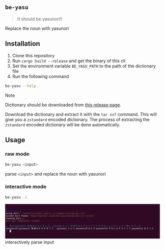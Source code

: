 ## `be-yasu`

> It should be yasunori!!

Replace the noun with yasunori

## Installation
1. Clone this repository
2. Run `cargo build --release` and get the binary of this cli
3. Set the environment variable `BE_YASU_PATH` to the path of the dictionary file
4. Run the following command
```bash
be-yasu --help
```

> [!NOTE]
> Dictionary should be downloaded from [this release page](https://github.com/daac-tools/vibrato/releases/tag/v0.5.0).
> 
> Download the dictionary and extract it with the `tar xvf` command.
> This will give you a `zstandard` encoded dictionary. The process of extracting the `zstandard` encoded dictionary will be done automatically.


## Usage
### raw mode
```bash
be-yasu <input>
```
parse `<input>` and replace the noun with yasunori
### interactive mode 
```bash
be-yasu -i
```
![](./images/be-yasu.png)
interactively parse input

